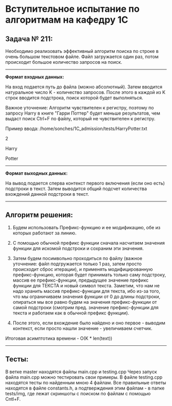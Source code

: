 # Вступительное испытание по алгоритмам на кафедру 1С

**Задача  № 211:**
---
Необходимо реализовать эффективный алгоритм поиска по строке в очень большом текстовом файле.
Файл загружается один раз, потом происходит большое количество запросов на поиск.
___
**Формат входных данных:**
    
На вход подается путь до файла (можно абсолютный). Затем вводится натуральное число K - количество запросов.
После этого в каждой из K строк вводится подстрока, поиск которой будет выполняться.

Важное уточнение: Алгоритм чувствителен к регистру, поэтому по запросу Harry в книге "Гарри Поттер" будет меньше результатов, чем выдаст поиск Ctrl+F по файлу, который не чувствителен к регистру.


Пример ввода: 
/home/sonches/1C_admission/tests/HarryPotter.txt

2

Harry

Potter
___

**Формат выходных данных:**

На вывод подается сперва контекст первого включения (если оно есть) подстроки в текст. Затем выводится общий подсчет количества вхождений данной подстроки в текст.

___
**Алгоритм решения:**
---

1) Будем использовать Префикс-функцию и ее модификацию, обе из которых работают за линию.

2) С помощью обычной префикс функции сначала насчитаем значения функции для искомой подстроки и сохраним эти значения.

3) Затем будем посимвольно проходиться по файлу (важное уточнение: файл подгружается только 1 раз, затем просто происходит сброс итерации), и применять модифицированную префикс-функцию, которая будет принимать только саму подстроку, массив ее префикс-функции, предыдущее значение префикс функции для ТЕКСТА и новый символ текста. Заметим, что нам не надо хранить массив префикс-функции для текста, ибо из-за того, что мы ограничиваем значения функции от 0 до длины подстроки, опираться мы все равно будем на значения префикс-функции от самой подстроки (смотрим пред. значение префикс-функции для текста и работаем как в обычной префикс функции).
4) После этого, если вхождение было найдено и оно первое - выводим контекст, если просто нашли значение - увеличиваем счетчик.


Итоговая асимптотика времени - O(K * len(text))


___
**Тесты:**
---

В ветке master находятся файлы main.cpp и testing.cpp
Через запуск файла main.cpp можно тестировать свои примеры.
В файле testing.cpp находятся тесты по найденным мною 4 файлам. Все правильные ответы находятся в файле constants.h, а подтверждения этим файлам - в папке tests/img, где лежат скриншоты с поиском по файлам с помощью Cntl+F.
